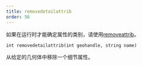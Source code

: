 ```yaml
---
title: removedetailattrib
order: 56
---
```


如果在运行时才能确定属性的类别，请使用[removeattrib](../geometry/removeattrib "从几何体中移除属性或属性组")。

`int removedetailattrib(int geohandle, string name)`

从给定的几何体中移除一个细节属性。
